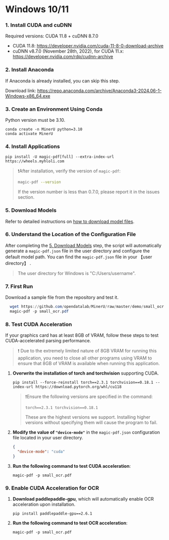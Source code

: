 # Windows 10/11

### 1. Install CUDA and cuDNN
Required versions: CUDA 11.8 + cuDNN 8.7.0
   - CUDA 11.8: https://developer.nvidia.com/cuda-11-8-0-download-archive
   - cuDNN v8.7.0 (November 28th, 2022), for CUDA 11.x: https://developer.nvidia.com/rdp/cudnn-archive
   
### 2. Install Anaconda
   If Anaconda is already installed, you can skip this step.
   
Download link: https://repo.anaconda.com/archive/Anaconda3-2024.06-1-Windows-x86_64.exe

### 3. Create an Environment Using Conda
   Python version must be 3.10.
   ```
   conda create -n MinerU python=3.10
   conda activate MinerU
   ```

### 4. Install Applications
   ```
   pip install -U magic-pdf[full] --extra-index-url https://wheels.myhloli.com
   ```
   >❗️After installation, verify the version of `magic-pdf`:
   >  ```bash
   >  magic-pdf --version
   >  ```
   > If the version number is less than 0.7.0, please report it in the issues section.
   
### 5. Download Models
   Refer to detailed instructions on [how to download model files](how_to_download_models_en.md).

### 6. Understand the Location of the Configuration File

After completing the [5. Download Models](#5-download-models) step, the script will automatically generate a `magic-pdf.json` file in the user directory and configure the default model path.
You can find the `magic-pdf.json` file in your 【user directory】 .
> The user directory for Windows is "C:/Users/username".

### 7. First Run
   Download a sample file from the repository and test it.
   ```powershell
     wget https://github.com/opendatalab/MinerU/raw/master/demo/small_ocr.pdf -O small_ocr.pdf
     magic-pdf -p small_ocr.pdf
   ```

### 8. Test CUDA Acceleration
   If your graphics card has at least 8GB of VRAM, follow these steps to test CUDA-accelerated parsing performance.
    
> ❗ Due to the extremely limited nature of 8GB VRAM for running this application, you need to close all other programs using VRAM to ensure that 8GB of VRAM is available when running this application.

   1. **Overwrite the installation of torch and torchvision** supporting CUDA.
      ```
      pip install --force-reinstall torch==2.3.1 torchvision==0.18.1 --index-url https://download.pytorch.org/whl/cu118
      ```
      >❗️Ensure the following versions are specified in the command:
      >```
      > torch==2.3.1 torchvision==0.18.1
      >```
      >These are the highest versions we support. Installing higher versions without specifying them will cause the program to fail.
   2. **Modify the value of `"device-mode"`** in the `magic-pdf.json` configuration file located in your user directory.
     
      ```json
      {
        "device-mode": "cuda"
      }
      ```
   3. **Run the following command to test CUDA acceleration**:

      ```
      magic-pdf -p small_ocr.pdf
      ```

### 9. Enable CUDA Acceleration for OCR

1. **Download paddlepaddle-gpu**, which will automatically enable OCR acceleration upon installation.
      ```
      pip install paddlepaddle-gpu==2.6.1
      ```
2. **Run the following command to test OCR acceleration**:
   ```
   magic-pdf -p small_ocr.pdf
   ```
